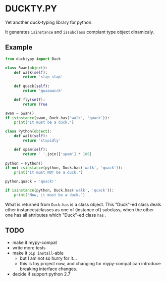 DUCKTY.PY
============

Yet another duck-typing library for python.

It generates `isinstance` and `issubclass` compiant type object dinamicaly.

Example
--------

```py
from ducktypy import Duck

class Swan(object):
    def walk(self):
        return 'slap slap'
    
    def quack(self):
        return 'quaaaacck'

    def fly(self):
        return True

swan = Swan()
if isinstance(swan, Duck.has('walk', 'quack')):
    print('It must be a duck.')

class Python(object):
    def walk(self):
        return 'stupidly'

    def spam(self):
        return ' '.join(['spam'] * 100)
    
python = Python()
if not isinstance(python, Duck.has('walk', 'quack')):
    print('It must NOT be a duck.')

python.quack = 'quack!'

if isinstance(python, Duck.has('walk', 'quack')):
    print('Now, it must be a duck.')

```

What is returned from `Duck.has` is a class object.
This "Duck"-ed class deals other instances/classes as one of (instance of) subclass,
when the other one has all attributes which "Duck"-ed class `has` . 

TODO
-----

- make it mypy-compat
- write more tests
- make it `pip install`-able
    - but I am not so hurry for it...
    - this is toy project now, and changing for mypy-compat can introduce breaking interface changes.
- decide if support python 2.7
